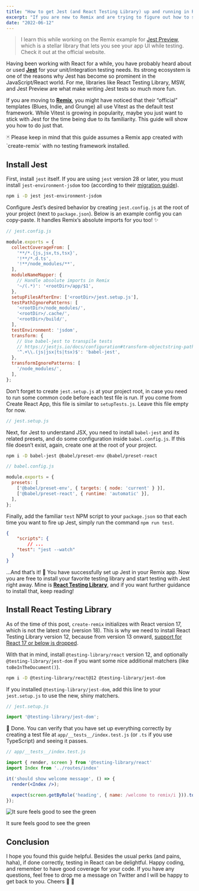```yaml
---
title: "How to get Jest (and React Testing Library) up and running in Remix 🃏💿"
excerpt: "If you are new to Remix and are trying to figure out how to set up Jest (and optionally React Testing Library), this guide can help you."
date: "2022-06-12"
---
```


> I learn this while working on the Remix example for [Jest Preview](https://www.jest-preview.com/), which is a stellar library that lets you see your app UI while testing. Check it out at the official website.

Having been working with React for a while, you have probably heard about or used **[Jest](https://jestjs.io/)** for your unit/integration testing needs. Its strong ecosystem is one of the reasons why Jest has become so prominent in the JavaScript/React world. For me, libraries like React Testing Library, MSW, and Jest Preview are what make writing Jest tests so much more fun.

If you are moving to **[Remix](https://remix.run/)**, you might have noticed that their “official” templates (Blues, Indie, and Grunge) all use Vitest as the default test framework. While Vitest is growing in popularity, maybe you just want to stick with Jest for the time being due to its familiarity. This guide will show you how to do just that.

<aside>
🃏 Please keep in mind that this guide assumes a Remix app created with `create-remix` with no testing framework installed.
</aside>

## Install Jest

First, install `jest` itself. If you are using `jest` version 28 or later, you must install `jest-environment-jsdom` too (according to their [migration guide](https://jestjs.io/docs/upgrading-to-jest28#jsdom)).  

```bash
npm i -D jest jest-environment-jsdom
```

Configure Jest’s desired behavior by creating `jest.config.js` at the root of your project (next to `package.json`). Below is an example config you can copy-paste. It handles Remix’s absolute imports for you too! ✨

```jsx
// jest.config.js

module.exports = {
  collectCoverageFrom: [
    '**/*.{js,jsx,ts,tsx}',
    '!**/*.d.ts',
    '!**/node_modules/**',
  ],
  moduleNameMapper: {
    // Handle absolute imports in Remix
    '~/(.*)': '<rootDir>/app/$1',
  },
  setupFilesAfterEnv: ['<rootDir>/jest.setup.js'],
  testPathIgnorePatterns: [
    '<rootDir>/node_modules/',
    '<rootDir>/.cache/',
    '<rootDir>/build/',
  ],
  testEnvironment: 'jsdom',
  transform: {
    // Use babel-jest to transpile tests
    // https://jestjs.io/docs/configuration#transform-objectstring-pathtotransformer--pathtotransformer-object
    '^.+\\.(js|jsx|ts|tsx)$': 'babel-jest',
  },
  transformIgnorePatterns: [
    '/node_modules/',
  ],
};
```

Don’t forget to create `jest.setup.js` at your project root, in case you need to run some common code before each test file is run. If you come from Create React App, this file is similar to `setupTests.js`. Leave this file empty for now.

```jsx
// jest.setup.js
```

Next, for Jest to understand JSX, you need to install `babel-jest` and its related presets, and do some configuration inside `babel.config.js`. If this file doesn’t exist, again, create one at the root of your project.

```bash
npm i -D babel-jest @babel/preset-env @babel/preset-react
```

```jsx
// babel.config.js

module.exports = {
  presets: [
    ['@babel/preset-env', { targets: { node: 'current' } }],
    ['@babel/preset-react', { runtime: 'automatic' }],
  ],
};
```

Finally, add the familiar `test` NPM script to your `package.json` so that each time you want to fire up Jest, simply run the command `npm run test`.

```json
{
	"scripts": {
		// ...
    "test": "jest --watch"
  }
}
```

…And that’s it! 🎉 You have successfully set up Jest in your Remix app. Now you are free to install your favorite testing library and start testing with Jest right away. Mine is **[React Testing Library](https://testing-library.com/docs/react-testing-library/intro/)**, and if you want further guidance to install that, keep reading!

## Install React Testing Library

As of the time of this post, `create-remix` initializes with React version 17, which is not the latest one (version 18). This is why we need to install React Testing Library version 12, because from version 13 onward, [support for React 17 or below is dropped](https://github.com/testing-library/react-testing-library/releases/tag/v13.0.0).

With that in mind, install `@testing-library/react` version 12, and optionally `@testing-library/jest-dom` if you want some nice additional matchers (like `toBeInTheDocument()`).

```bash
npm i -D @testing-library/react@12 @testing-library/jest-dom
```

If you installed `@testing-library/jest-dom`, add this line to your `jest.setup.js` to use the new, shiny matchers.

```jsx
// jest.setup.js

import '@testing-library/jest-dom';
```

🎊 Done. You can verify that you have set up everything correctly by creating a test file at `app/__tests__/index.test.js` (or `.ts` if you use TypeScript) and seeing it passes.

```jsx
// app/__tests__/index.test.js

import { render, screen } from '@testing-library/react'
import Index from '../routes/index'

it('should show welcome message', () => {
  render(<Index />);

  expect(screen.getByRole('heading', { name: /welcome to remix/i })).toBeInTheDocument();
});
```

![It sure feels good to see the green](/post-assets/220612-test-passed.png)

It sure feels good to see the green

## Conclusion

I hope you found this guide helpful. Besides the usual perks (and pains, haha), if done correctly, testing in React can be delightful. Happy coding, and remember to have good coverage for your code. If you have any questions, feel free to drop me a message on Twitter and I will be happy to get back to you. Cheers 🤜 🤛
